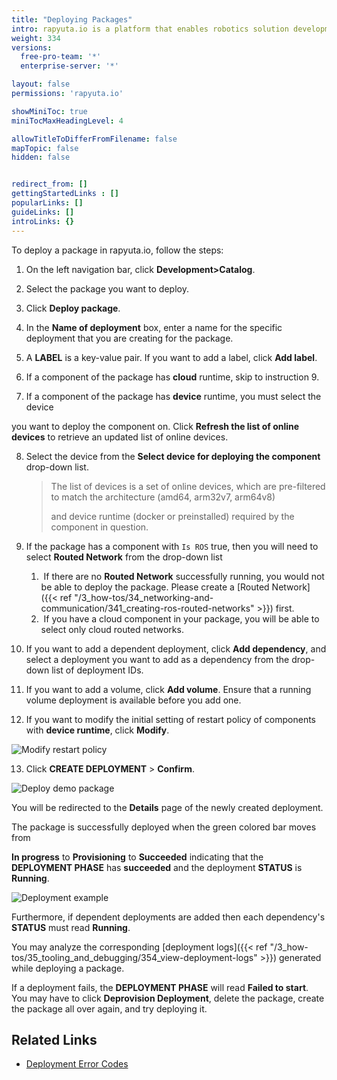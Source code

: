 ```yaml
---
title: "Deploying Packages"
intro: rapyuta.io is a platform that enables robotics solution development by providing the necessary software infrastructure and facilitating the interaction between multiple stakeholders who contribute to the solution development.
weight: 334
versions:
  free-pro-team: '*'
  enterprise-server: '*'

layout: false
permissions: 'rapyuta.io'

showMiniToc: true
miniTocMaxHeadingLevel: 4

allowTitleToDifferFromFilename: false
mapTopic: false
hidden: false


redirect_from: []
gettingStartedLinks : []
popularLinks: []
guideLinks: []
introLinks: {}
---
```


To deploy a package in rapyuta.io, follow the steps:

1. On the left navigation bar, click **Development>Catalog**.
2. Select the package you want to deploy.
3. Click **Deploy package**.

4. In the **Name of deployment** box, enter a name for the specific deployment that you are creating for the package.

5. A **LABEL** is a key-value pair. If you want to add a label, click **Add label**.

6. If a component of the package has **cloud** runtime, skip to instruction 9.

7. If a component of the package has **device** runtime, you must select the device

you want to deploy the component on. Click **Refresh the list of online devices** to retrieve an updated list of online devices.

8. Select the device from the **Select device for deploying the component** drop-down list.

   > The list of devices is a set of online devices, which are pre-filtered to match the architecture (amd64, arm32v7, arm64v8) 
   >
   > and device runtime (docker or preinstalled) required by the component in question.

9. If the package has a component with `Is ROS` true, then you will need to select **Routed Network** from the drop-down list
   1. ​	If there are no **Routed Network** successfully running, you would not be able to deploy the package. Please create a [Routed Network]({{< ref "/3_how-tos/34_networking-and-communication/341_creating-ros-routed-networks" >}}) first. 
   2. ​    If you have a cloud component in your package, you will be able to select only cloud routed networks.

10. If you want to add a dependent deployment, click **Add dependency**, and select a deployment you want to add as a dependency from the drop-down list of deployment IDs.

11. If you want to add a volume, click **Add volume**. Ensure that a running volume deployment is available before you add one.

12. If you want to modify the initial setting of restart policy of components with **device runtime**, click **Modify**.

![Modify restart policy](/images/dev-guide/deployments/modify-restart-policy.png?classes=border,shadow&width=40pc)

13.  Click **CREATE DEPLOYMENT** > **Confirm**.

![Deploy demo package](/images/dev-guide/manage-software-lifecycle/deployment-routed-network.png?classes=border,shadow&width=40pc)



You will be redirected to the **Details** page of the newly created deployment.



The package is successfully deployed when the green colored bar moves from

**In progress** to **Provisioning** to **Succeeded** indicating that the **DEPLOYMENT PHASE** has **succeeded** and the deployment **STATUS** is **Running**.


![Deployment example](/images/getting-started/deploy-pkg/demo-deployment.png?classes=border,shadow&width=50pc)

Furthermore, if dependent deployments are added then each dependency's **STATUS** must read **Running**.

You may analyze the corresponding [deployment logs]({{< ref "/3_how-tos/35_tooling_and_debugging/354_view-deployment-logs" >}}) generated while deploying a package.

If a deployment fails, the **DEPLOYMENT PHASE** will read **Failed to start**. You may have to click **Deprovision Deployment**, delete the package, create the package all over again, and try deploying it.

## Related Links
* [Deployment Error Codes](/6_troubleshoot/611_deployment-error-codes)
